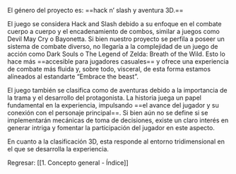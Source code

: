 
El género del proyecto es: ==hack n’ slash y aventura 3D.==

El juego se considera Hack and Slash debido a su enfoque en el combate cuerpo a cuerpo y el encadenamiento de combos, similar a juegos como Devil May Cry o Bayonetta. Si bien nuestro proyecto se perfila a poseer un sistema de combate diverso, no llegaría a la complejidad de un juego de acción como Dark Souls o The Legend of Zelda: Breath of the Wild. Esto lo hace más ==accesible para jugadores casuales== y ofrece una experiencia de combate más fluida y, sobre todo, visceral, de esta forma estamos alineados al estandarte “Embrace the beast”.

El juego también se clasifica como de aventuras debido a la importancia de la trama y el desarrollo del protagonista. La historia juega un papel fundamental en la experiencia, impulsando ==el avance del jugador y su conexión con el personaje principal==. Si bien aún no se define si se implementarán mecánicas de toma de decisiones, existe un claro interés en generar intriga y fomentar la participación del jugador en este aspecto.

En cuanto a la clasificación 3D, esta responde al entorno tridimensional en el que se desarrolla la experiencia.


Regresar: [[1. Concepto general - Índice]]